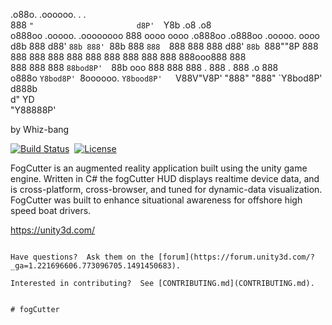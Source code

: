  .o88o.                        .oooooo.                   .       .                      
 888 `"                       d8P'  `Y8b                .o8     .o8                      
o888oo   .ooooo.   .oooooooo 888          oooo  oooo  .o888oo .o888oo  .ooooo.  oooo d8b 
 888    d88' `88b 888' `88b  888          `888  `888    888     888   d88' `88b `888""8P 
 888    888   888 888   888  888           888   888    888     888   888ooo888  888     
 888    888   888 `88bod8P'  `88b    ooo   888   888    888 .   888 . 888    .o  888     
o888o   `Y8bod8P' `8oooooo.   `Y8bood8P'   `V88V"V8P'   "888"   "888" `Y8bod8P' d888b    
                  d"     YD                                                              
                  "Y88888P'                                       
                  
                 
 by Whiz-bang


[![Build Status](https://travis-ci.org/AnalyticalGraphicsInc/cesium.svg?branch=master)](https://travis-ci.org/AnalyticalGraphicsInc/cesium)&nbsp;
[![License](https://img.shields.io/badge/License-Apache%202.0-blue.svg)](http://www.apache.org/licenses/LICENSE-2.0.html)

FogCutter is an augmented reality application built using the unity game engine. Written in C# the fogCutter HUD displays realtime device data, and is cross-platform, cross-browser, and tuned for dynamic-data visualization. FogCutter was built to enhance situational awareness for offshore high speed boat drivers.


https://unity3d.com/

```

Have questions?  Ask them on the [forum](https://forum.unity3d.com/?_ga=1.221696606.773096705.1491450683).

Interested in contributing?  See [CONTRIBUTING.md](CONTRIBUTING.md).


# fogCutter
